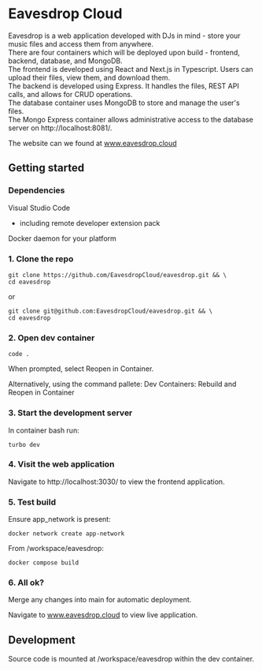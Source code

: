# Eavesdrop Cloud

Eavesdrop is a web application developed with DJs in mind - store your music files and access them from anywhere. \
There are four containers which will be deployed upon build - frontend, backend, database, and MongoDB. \
The frontend is developed using React and Next.js in Typescript. Users can upload their files, view them, and download them. \
The backend is developed using Express. It handles the files, REST API calls, and allows for CRUD operations.  \
The database container uses MongoDB to store and manage the user's files. \
The Mongo Express container allows administrative access to the database server on http://localhost:8081/.

The website can we found at www.eavesdrop.cloud


## Getting started

### Dependencies
Visual Studio Code
- including remote developer extension pack

Docker daemon for your platform

### 1. Clone the repo
```
git clone https://github.com/EavesdropCloud/eavesdrop.git && \
cd eavesdrop
```
or
```
git clone git@github.com:EavesdropCloud/eavesdrop.git && \
cd eavesdrop
```

### 2. Open dev container

```
code .
```

When prompted, select Reopen in Container.

Alternatively, using the command pallete: Dev Containers: Rebuild and Reopen in Container

### 3. Start the development server

In container bash run:
```
turbo dev
```

### 4. Visit the web application

Navigate to http://localhost:3030/ to view the frontend application.

### 5. Test build

Ensure app_network is present:
```
docker network create app-network
```

From /workspace/eavesdrop:
```
docker compose build
```

### 6. All ok?

Merge any changes into main for automatic deployment.

Navigate to www.eavesdrop.cloud to view live application.

## Development

Source code is mounted at /workspace/eavesdrop within the dev container.
